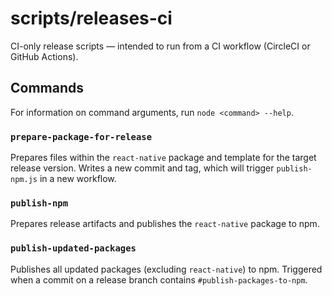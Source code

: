 # scripts/releases-ci

CI-only release scripts — intended to run from a CI workflow (CircleCI or GitHub Actions).

## Commands

For information on command arguments, run `node <command> --help`.

### `prepare-package-for-release`

Prepares files within the `react-native` package and template for the target release version. Writes a new commit and tag, which will trigger `publish-npm.js` in a new workflow.

### `publish-npm`

Prepares release artifacts and publishes the `react-native` package to npm.

### `publish-updated-packages`

Publishes all updated packages (excluding `react-native`) to npm. Triggered when a commit on a release branch contains `#publish-packages-to-npm`.
